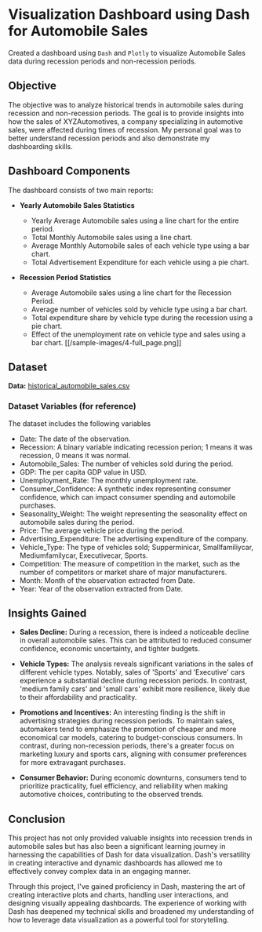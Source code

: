 # Visualization Dashboard using Dash for Automobile Sales

Created a dashboard using `Dash` and `Plotly` to visualize Automobile Sales data during recession periods and non-recession periods.

## Objective

The objective was to analyze historical trends in automobile sales during recession and non-recession periods. The goal is to provide insights into how the sales of XYZAutomotives, a company specializing in automotive sales, were affected during times of recession. 
My personal goal was to better understand recession periods and also demonstrate my dashboarding skills.


## Dashboard Components

The dashboard consists of two main reports:

- **Yearly Automobile Sales Statistics**
    - Yearly Average Automobile sales using a line chart for the entire period.
    - Total Monthly Automobile sales using a line chart.
    - Average Monthly Automobile sales of each vehicle type using a bar chart.
    - Total Advertisement Expenditure for each vehicle using a pie chart.

- **Recession Period Statistics**
    - Average Automobile sales using a line chart for the Recession Period.
    - Average number of vehicles sold by vehicle type using a bar chart.
    - Total expenditure share by vehicle type during the recession using a pie chart.
    - Effect of the unemployment rate on vehicle type and sales using a bar chart.
[[/sample-images/4-full_page.png]]

## Dataset

**Data:** [historical_automobile_sales.csv](https://cf-courses-data.s3.us.cloud-object-storage.appdomain.cloud/IBMDeveloperSkillsNetwork-DV0101EN-SkillsNetwork/Data%20Files/historical_automobile_sales.csv)

### Dataset Variables (for reference)

The dataset includes the following variables
- Date: The date of the observation.
- Recession: A binary variable indicating recession perion; 1 means it was recession, 0 means it was normal.
- Automobile_Sales: The number of vehicles sold during the period.
- GDP: The per capita GDP value in USD.
- Unemployment_Rate: The monthly unemployment rate.
- Consumer_Confidence: A synthetic index representing consumer confidence, which can impact consumer spending and automobile purchases.
- Seasonality_Weight: The weight representing the seasonality effect on automobile sales during the period.
- Price: The average vehicle price during the period.
- Advertising_Expenditure: The advertising expenditure of the company.
- Vehicle_Type: The type of vehicles sold; Supperminicar, Smallfamiliycar, Mediumfamilycar, Executivecar, Sports.
- Competition: The measure of competition in the market, such as the number of competitors or market share of major manufacturers.
- Month: Month of the observation extracted from Date.
- Year: Year of the observation extracted from Date.

## Insights Gained

- **Sales Decline:** During a recession, there is indeed a noticeable decline in overall automobile sales. This can be attributed to reduced consumer confidence, economic uncertainty, and tighter budgets.

- **Vehicle Types:** The analysis reveals significant variations in the sales of different vehicle types. Notably, sales of 'Sports' and 'Executive' cars experience a substantial decline during recession periods. In contrast, 'medium family cars' and 'small cars' exhibit more resilience, likely due to their affordability and practicality.

- **Promotions and Incentives:** An interesting finding is the shift in advertising strategies during recession periods. To maintain sales, automakers tend to emphasize the promotion of cheaper and more economical car models, catering to budget-conscious consumers. In contrast, during non-recession periods, there's a greater focus on marketing luxury and sports cars, aligning with consumer preferences for more extravagant purchases.

- **Consumer Behavior:** During economic downturns, consumers tend to prioritize practicality, fuel efficiency, and reliability when making automotive choices, contributing to the observed trends.

## Conclusion

This project has not only provided valuable insights into recession trends in automobile sales but has also been a significant learning journey in harnessing the capabilities of Dash for data visualization. Dash's versatility in creating interactive and dynamic dashboards has allowed me to effectively convey complex data in an engaging manner.

Through this project, I've gained proficiency in Dash, mastering the art of creating interactive plots and charts, handling user interactions, and designing visually appealing dashboards. The experience of working with Dash has deepened my technical skills and broadened my understanding of how to leverage data visualization as a powerful tool for storytelling.
